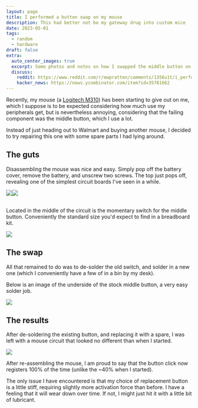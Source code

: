 ```yaml
---
layout: page
title: I performed a button swap on my mouse
description: This had better not be my gateway drug into custom mice
date: 2023-05-01
tags:
  - random
  - hardware
draft: false
extra:
  auto_center_images: true
  excerpt: Some photos and notes on how I swapped the middle button on my mouse
  discuss:
    reddit: https://www.reddit.com/r/ewpratten/comments/1356u1t/i_performed_a_button_swap_on_my_mouse/
    hacker_news: https://news.ycombinator.com/item?id=35781662
---
```


Recently, my mouse (a [Logitech M310](https://www.logitech.com/en-us/products/mice/m310-wireless-mouse.910-001917.html)) has been starting to give out on me, which I suppose is to be expected considering how much use my peripherals get, but is nevertheless annoying, considering that the failing component was the middle button, which I use a lot.

Instead of just heading out to Walmart and buying another mouse, I decided to try repairing this one with some spare parts I had lying around.

## The guts

Disassembling the mouse was nice and easy. Simply pop off the battery cover, remove the battery, and unscrew two screws. The top just pops off, revealing one of the simplest circuit boards I've seen in a while.

<div style="display:flex;flex-wrap:wrap;">
<img src="/images/posts/mouse-button-swap/PXL_20230501_193330518.jpg" style="max-width:210px;"></img>
<img src="/images/posts/mouse-button-swap/PXL_20230501_193336150.jpg" style="max-width:250px;"></img>
</div>

<br>

Located in the middle of the circuit is the momentary switch for the middle button. Conveniently the standard size you'd expect to find in a breadboard kit.

<img src="/images/posts/mouse-button-swap/PXL_20230501_234325200.jpg"></img>

## The swap

All that remained to do was to de-solder the old switch, and solder in a new one (which I conveniently have a few of in a bin by my desk).

Below is an image of the underside of the stock middle button, a very easy solder job.

<img src="/images/posts/mouse-button-swap/PXL_20230501_234350942.jpg"></img>

## The results

After de-soldering the existing button, and replacing it with a spare, I was left with a mouse circuit that looked no different than when I started.

<img src="/images/posts/mouse-button-swap/PXL_20230502_000502685.jpg"></img>

After re-assembling the mouse, I am proud to say that the button click now registers 100% of the time (unlike the ~40% when I started).

The only issue I have encountered is that my choice of replacement button is a little stiff, requiring slightly more activation force than before. I have a feeling that it will wear down over time. If not, I might just hit it with a little bit of lubricant.
